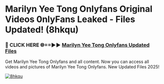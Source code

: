# Marilyn Yee Tong Onlyfans Original Videos 0nlyFans Leaked - Files Updated! (8hkqu)

<h3>🔴 CLICK HERE 🌐==►► <a href="https://tinyurl.com/4seja8ks" rel="nofollow">Marilyn Yee Tong Onlyfans Updated Files</a></h3>

Get Marilyn Yee Tong Onlyfans and all content. Now you can access all videos and pictures of Marilyn Yee Tong Onlyfans. New Updated Files 2025!

[![8hkqu](https://i.imgur.com/EWjZXRe.gif)](https://tinyurl.com/4seja8ks)
